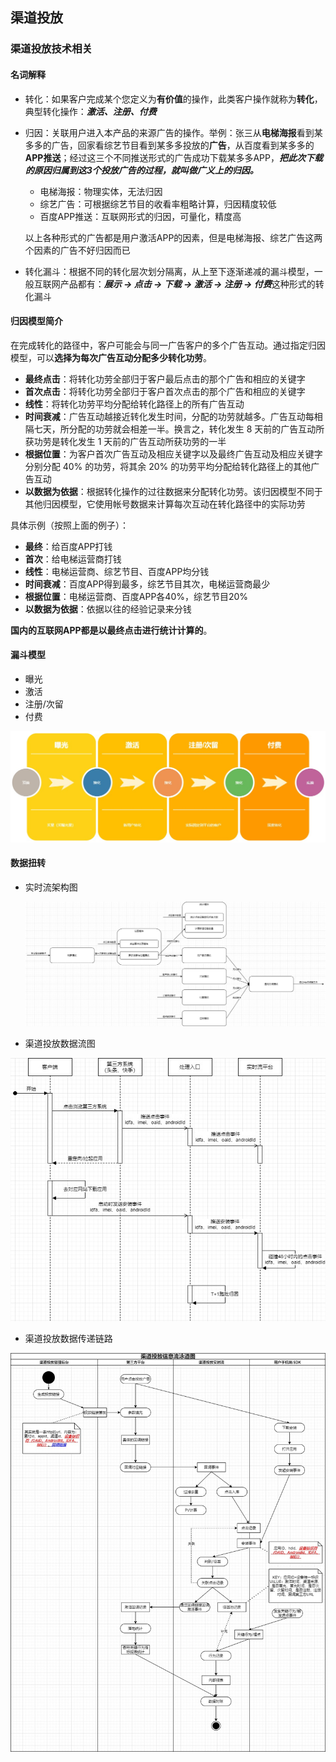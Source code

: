 ## 渠道投放

### 渠道投放技术相关

#### 名词解释

- 转化：如果客户完成某个您定义为**有价值**的操作，此类客户操作就称为**转化**，典型转化操作：***激活、注册、付费***

- 归因：关联用户进入本产品的来源广告的操作。举例：张三从**电梯海报**看到某多多的广告，回家看综艺节目看到某多多投放的**广告**，从百度看到某多多的**APP推送**；经过这三个不同推送形式的广告成功下载某多多APP，***把此次下载的原因归属到这3个投放广告的过程，就叫做广义上的归因。***
  
  - 电梯海报：物理实体，无法归因
  - 综艺广告：可根据综艺节目的收看率粗略计算，归因精度较低
  - 百度APP推送：互联网形式的归因，可量化，精度高
  
  以上各种形式的广告都是用户激活APP的因素，但是电梯海报、综艺广告这两个因素的广告不好归因而已

- 转化漏斗：根据不同的转化层次划分隔离，从上至下逐渐递减的漏斗模型，一般互联网产品都有：***展示 -> 点击 -> 下载 -> 激活 -> 注册 -> 付费***这种形式的转化漏斗

#### 归因模型简介

在完成转化的路径中，客户可能会与同一广告客户的多个广告互动。通过指定归因模型，可以**选择为每次广告互动分配多少转化功劳**。

- **最终点击**：将转化功劳全部归于客户最后点击的那个广告和相应的关键字
- **首次点击**：将转化功劳全部归于客户首次点击的那个广告和相应的关键字
- **线性**：将转化功劳平均分配给转化路径上的所有广告互动
- **时间衰减**：广告互动越接近转化发生时间，分配的功劳就越多。广告互动每相隔七天，所分配的功劳就会相差一半。换言之，转化发生 8 天前的广告互动所获功劳是转化发生 1 天前的广告互动所获功劳的一半
- **根据位置**：为客户首次广告互动及相应关键字以及最终广告互动及相应关键字分别分配 40% 的功劳，将其余 20% 的功劳平均分配给转化路径上的其他广告互动
- **以数据为依据**：根据转化操作的过往数据来分配转化功劳。该归因模型不同于其他归因模型，它使用帐号数据来计算每次互动在转化路径中的实际功劳

具体示例（按照上面的例子）：

- **最终**：给百度APP打钱
- **首次**：给电梯运营商打钱
- **线性**：电梯运营商、综艺节目、百度APP均分钱
- **时间衰减**：百度APP得到最多，综艺节目其次，电梯运营商最少
- **根据位置**：电梯运营商、百度APP各40%，综艺节目20%
- **以数据为依据**：依据以往的经验记录来分钱

**国内的互联网APP都是以最终点击进行统计计算的**。

#### 漏斗模型

- 曝光
- 激活
- 注册/次留
- 付费

![漏斗模型](./images/漏斗模型.jpg)

#### 数据扭转

- 实时流架构图
  
  ![实时流架构图](./images/实时流架构图.jpg)

- 渠道投放数据流图

![渠道投放数据流图](./images/渠道投放数据流图.jpg)

- 渠道投放数据传递链路

![渠道投放数据传递链路](./images/渠道投放数据传递链路.jpg)
